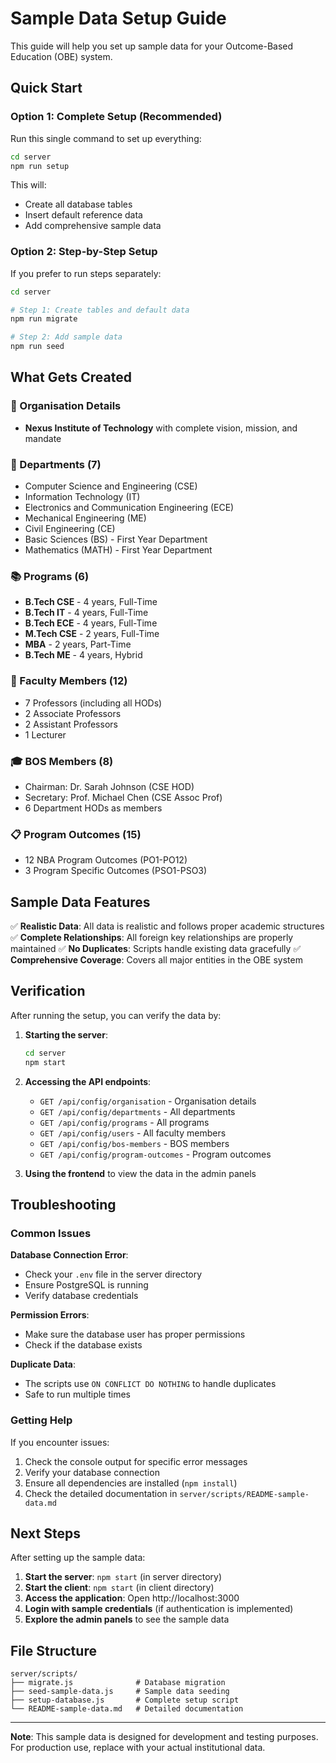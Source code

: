 # Sample Data Setup Guide

This guide will help you set up sample data for your Outcome-Based Education (OBE) system.

## Quick Start

### Option 1: Complete Setup (Recommended)
Run this single command to set up everything:

```bash
cd server
npm run setup
```

This will:
- Create all database tables
- Insert default reference data
- Add comprehensive sample data

### Option 2: Step-by-Step Setup

If you prefer to run steps separately:

```bash
cd server

# Step 1: Create tables and default data
npm run migrate

# Step 2: Add sample data
npm run seed
```

## What Gets Created

### 🏢 Organisation Details
- **Nexus Institute of Technology** with complete vision, mission, and mandate

### 🏫 Departments (7)
- Computer Science and Engineering (CSE)
- Information Technology (IT)  
- Electronics and Communication Engineering (ECE)
- Mechanical Engineering (ME)
- Civil Engineering (CE)
- Basic Sciences (BS) - First Year Department
- Mathematics (MATH) - First Year Department

### 📚 Programs (6)
- **B.Tech CSE** - 4 years, Full-Time
- **B.Tech IT** - 4 years, Full-Time
- **B.Tech ECE** - 4 years, Full-Time
- **M.Tech CSE** - 2 years, Full-Time
- **MBA** - 2 years, Part-Time
- **B.Tech ME** - 4 years, Hybrid

### 👥 Faculty Members (12)
- 7 Professors (including all HODs)
- 2 Associate Professors
- 2 Assistant Professors
- 1 Lecturer

### 🎓 BOS Members (8)
- Chairman: Dr. Sarah Johnson (CSE HOD)
- Secretary: Prof. Michael Chen (CSE Assoc Prof)
- 6 Department HODs as members

### 📋 Program Outcomes (15)
- 12 NBA Program Outcomes (PO1-PO12)
- 3 Program Specific Outcomes (PSO1-PSO3)

## Sample Data Features

✅ **Realistic Data**: All data is realistic and follows proper academic structures
✅ **Complete Relationships**: All foreign key relationships are properly maintained
✅ **No Duplicates**: Scripts handle existing data gracefully
✅ **Comprehensive Coverage**: Covers all major entities in the OBE system

## Verification

After running the setup, you can verify the data by:

1. **Starting the server**:
   ```bash
   cd server
   npm start
   ```

2. **Accessing the API endpoints**:
   - `GET /api/config/organisation` - Organisation details
   - `GET /api/config/departments` - All departments
   - `GET /api/config/programs` - All programs
   - `GET /api/config/users` - All faculty members
   - `GET /api/config/bos-members` - BOS members
   - `GET /api/config/program-outcomes` - Program outcomes

3. **Using the frontend** to view the data in the admin panels

## Troubleshooting

### Common Issues

**Database Connection Error**:
- Check your `.env` file in the server directory
- Ensure PostgreSQL is running
- Verify database credentials

**Permission Errors**:
- Make sure the database user has proper permissions
- Check if the database exists

**Duplicate Data**:
- The scripts use `ON CONFLICT DO NOTHING` to handle duplicates
- Safe to run multiple times

### Getting Help

If you encounter issues:

1. Check the console output for specific error messages
2. Verify your database connection
3. Ensure all dependencies are installed (`npm install`)
4. Check the detailed documentation in `server/scripts/README-sample-data.md`

## Next Steps

After setting up the sample data:

1. **Start the server**: `npm start` (in server directory)
2. **Start the client**: `npm start` (in client directory)
3. **Access the application**: Open http://localhost:3000
4. **Login with sample credentials** (if authentication is implemented)
5. **Explore the admin panels** to see the sample data

## File Structure

```
server/scripts/
├── migrate.js              # Database migration
├── seed-sample-data.js     # Sample data seeding
├── setup-database.js       # Complete setup script
└── README-sample-data.md   # Detailed documentation
```

---

**Note**: This sample data is designed for development and testing purposes. For production use, replace with your actual institutional data.
